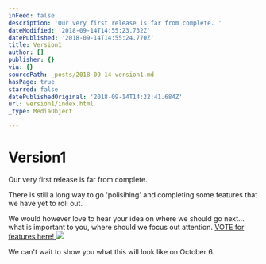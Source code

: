 ```yaml
---
inFeed: false
description: 'Our very first release is far from complete. '
dateModified: '2018-09-14T14:55:23.732Z'
datePublished: '2018-09-14T14:55:24.770Z'
title: Version1
author: []
publisher: {}
via: {}
sourcePath: _posts/2018-09-14-version1.md
hasPage: true
starred: false
datePublishedOriginal: '2018-09-14T14:22:41.684Z'
url: version1/index.html
_type: MediaObject

---
```

# Version1

Our very first release is far from complete. 

There is still a long way to go 'polisihing' and completing some features that we have yet to roll out. 

We would however love to hear your idea on where we should go next... what is important to you, where should we focus out attention. [VOTE for features here! ][0]
![](https://the-grid-user-content.s3-us-west-2.amazonaws.com/75988560-e497-4186-9950-b1fa39e48d00.png)

We can't wait to show you what this will look like on October 6\.

[0]: https://www.tricider.com/admin/3QUdWntdcTx/43nnrw7KaRJ